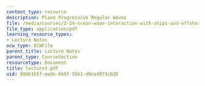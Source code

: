 ```yaml
---
content_type: resource
description: Plane Progressive Regular Waves
file: /media/courses/2-24-ocean-wave-interaction-with-ships-and-offshore-energy-systems-13-022-spring-2002/806b1b5feede6b9f5bb1d0ced073c820_lecture3.pdf
file_type: application/pdf
learning_resource_types:
- Lecture Notes
ocw_type: OCWFile
parent_title: Lecture Notes
parent_type: CourseSection
resourcetype: Document
title: lecture3.pdf
uid: 806b1b5f-eede-6b9f-5bb1-d0ced073c820
---
```

